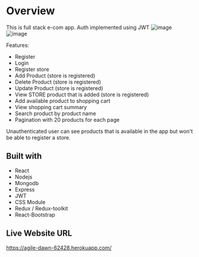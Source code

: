 # Overview

This is full stack e-com app. Auth implemented using JWT
![image](https://user-images.githubusercontent.com/61945507/143541081-e977e491-5732-4a79-9447-c9cc27116b2b.png)
![image](https://user-images.githubusercontent.com/61945507/143541189-d1937c93-1afe-4cf2-bef9-19f9bc840b2a.png)

Features:
- Register
- Login
- Register store
- Add Product  (store is registered)
- Delete Product (store is registered)
- Update Product (store is registered)
- View STORE product that is added (store is registered)
- Add available product to shopping cart
- View shopping cart summary
- Search product by product name
- Pagination with 20 products for each page

Unauthenticated user can see products that is available in the app but won't be able to register a store.

## Built with

- React
- Nodejs
- Mongodb
- Express
- JWT
- CSS Module
- Redux / Redux-toolkit
- React-Bootstrap

## Live Website URL

https://agile-dawn-62428.herokuapp.com/

